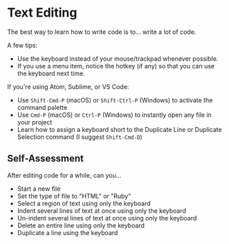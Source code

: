 # Text Editing

The best way to learn how to write code is to... write a lot of code.  

A few tips:

* Use the keyboard instead of your mouse/trackpad whenever possible.
* If you use a menu item, notice the hotkey (if any) so that you can use the keyboard next time.

If you're using Atom, Sublime, or VS Code:

* Use `Shift-Cmd-P` (macOS) or `Shift-Ctrl-P` (Windows) to activate the command palette
* Use `Cmd-P` (macOS) or `Ctrl-P` (Windows) to instantly open any file in your project
* Learn how to assign a keyboard short to the Duplicate Line or Duplicate Selection command (I suggest `Shift-Cmd-D`)

## Self-Assessment

After editing code for a while, can you...

* Start a new file
* Set the type of file to "HTML" or "Ruby"
* Select a region of text using only the keyboard
* Indent several lines of text at once using only the keyboard
* Un-indent several lines of text at once using only the keyboard
* Delete an entire line using only the keyboard
* Duplicate a line using the keyboard

